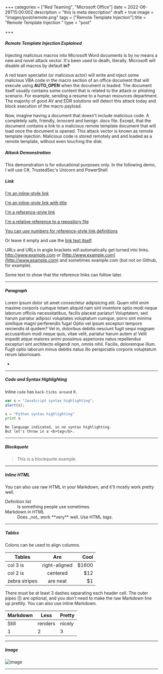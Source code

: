 +++
categories = ["Red Teaming", "Microsoft Office"]
date = 2022-06-29T15:00:00Z
description = "this is meta description"
draft = true
image = "images/post/remote.png"
tags = ["Remote Template Injection"]
title = "Remote Template Injection "
type = "post"

+++
##### Remote Template Injection Explained

Injecting malicious macros into Microsoft Word documents is by no means a new and novel attack vector. It's been used to death, literally. Microsoft will disable all macros by default **in?**

A red team specialist (or malicious actor) will write and inject some malicious VBA code in the macro section of an office document that will execute using **AUTO_OPEN** when the document is loaded. The document itself usually contains some content that is related to the attack or phishing scenario. For example, sending a resume to a human resources department. The majority of good AV and EDR solutions will detect this attack today and block execution of the macro payload. 

Now, imagine having a document that doesn't include malicious code. A completely safe, friendly, innocent and benign .docx file. Except, that the document contains a link to a malicious remote template document that will load once the document is opened. This attack vector is known as remote template injection. Malicious code is stored remotely and and loaded as a remote template, without even touching the disk. 

##### Attack Demonstration  

This demonstration is for educational purposes only. In the following demo, I will use C#, TrustedSec's Unicorn and PowerShell 

##### Link

[I'm an inline-style link](https://www.google.com)

[I'm an inline-style link with title](https://www.google.com "Google's Homepage")

[I'm a reference-style link](https://www.mozilla.org)

[I'm a relative reference to a repository file](../blob/master/LICENSE)

[You can use numbers for reference-style link definitions](http://slashdot.org)

Or leave it empty and use the [link text itself](http://www.reddit.com).

URLs and URLs in angle brackets will automatically get turned into links.
http://www.example.com or [http://www.example.com](http://www.example.com) and sometimes
example.com (but not on Github, for example).

Some text to show that the reference links can follow later.

<hr>

##### Paragraph

Lorem ipsum dolor sit amet consectetur adipisicing elit. Quam nihil enim maxime corporis cumque totam aliquid nam sint inventore optio modi neque laborum officiis necessitatibus, facilis placeat pariatur! Voluptatem, sed harum pariatur adipisci voluptates voluptatum cumque, porro sint minima similique magni perferendis fuga! Optio vel ipsum excepturi tempore reiciendis id quidem? Vel in, doloribus debitis nesciunt fugit sequi magnam accusantium modi neque quis, vitae velit, pariatur harum autem a! Velit impedit atque maiores animi possimus asperiores natus repellendus excepturi sint architecto eligendi non, omnis nihil. Facilis, doloremque illum. Fugit optio laborum minus debitis natus illo perspiciatis corporis voluptatum rerum laboriosam.

* 

<hr>

##### Code and Syntax Highlighting

Inline `code` has `back-ticks around` it.

```javascript
var s = "JavaScript syntax highlighting";
alert(s);
```

```python
s = "Python syntax highlighting"
print s
```

    No language indicated, so no syntax highlighting. 
    But let's throw in a <b>tag</b>.

<hr>

##### Blockquote

> This is a blockquote example.

<hr>

##### Inline HTML

You can also use raw HTML in your Markdown, and it'll mostly work pretty well.

<dl>
<dt>Definition list</dt>
<dd>Is something people use sometimes.</dd>

<dt>Markdown in HTML</dt>
<dd>Does _not_ work **very** well. Use HTML <em>tags</em>.</dd>
</dl>

<hr>

##### Tables

Colons can be used to align columns.

| Tables | Are | Cool |
| --- | :---: | ---: |
| col 3 is | right-aligned | $1600 |
| col 2 is | centered | $12 |
| zebra stripes | are neat | $1 |

There must be at least 3 dashes separating each header cell.
The outer pipes (|) are optional, and you don't need to make the
raw Markdown line up prettily. You can also use inline Markdown.

| Markdown | Less | Pretty |
| --- | --- | --- |
| Still | renders | nicely |
| 1 | 2 | 3 |

<hr>

##### Image

![image](../../images/post/post-1.jpg)

<hr>